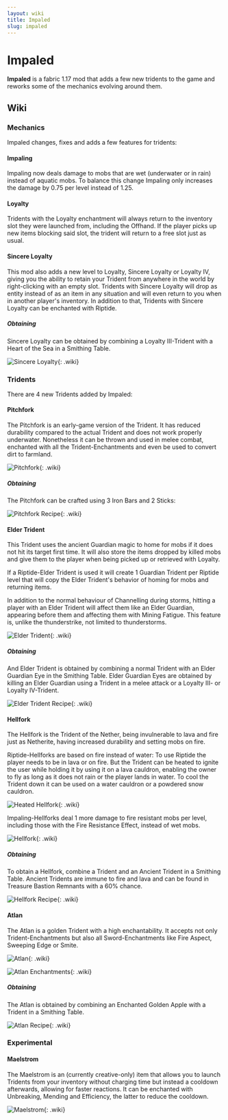 ```yaml
---
layout: wiki
title: Impaled
slug: impaled
---
```

# Impaled

**Impaled** is a fabric 1.17 mod that adds a few new tridents to the game and reworks some of the mechanics evolving around them.

## Wiki

### Mechanics

Impaled changes, fixes and adds a few features for tridents:

#### Impaling

Impaling now deals damage to mobs that are wet (underwater or in rain) instead of aquatic mobs. To balance this change Impaling only increases the damage by 0.75 per level instead of 1.25.

#### Loyalty

Tridents with the Loyalty enchantment will always return to the inventory slot they were launched from, including the Offhand. If the player picks up new items blocking said slot, the trident will return to a free slot just as usual.

#### Sincere Loyalty

This mod also adds a new level to Loyalty, Sincere Loyalty or Loyalty IV, giving you the ability to retain your Trident from anywhere in the world by right-clicking with an empty slot. Tridents with Sincere Loyalty will drop as entity instead of as an item in any situation and will even return to you when in another player's inventory. In addition to that, Tridents with Sincere Loyalty can be enchanted with Riptide.

##### Obtaining

Sincere Loyalty can be obtained by combining a Loyalty III-Trident with a Heart of the Sea in a Smithing Table.

![Sincere Loyalty](impaled/SincereLoyaltyRecipe.png){: .wiki}

### Tridents

There are 4 new Tridents added by Impaled:

#### Pitchfork

The Pitchfork is an early-game version of the Trident. It has reduced durability compared to the actual Trident and does not work properly underwater. Nonetheless it can be thrown and used in melee combat, enchanted with all the Trident-Enchantments and even be used to convert dirt to farmland.

![Pitchfork](impaled/Pitchfork.png){: .wiki}

##### Obtaining

The Pitchfork can be crafted using 3 Iron Bars and 2 Sticks:

![Pitchfork Recipe](impaled/PitchforkRecipe.png){: .wiki}

#### Elder Trident

This Trident uses the ancient Guardian magic to home for mobs if it does not hit its target first time. It will also store the items dropped by killed mobs and give them to the player when being picked up or retrieved with Loyalty. 

If a Riptide-Elder Trident is used it will create 1 Guardian Trident per Riptide level that will copy the Elder Trident's behavior of homing for mobs and returning items.

In addition to the normal behaviour of Channelling during storms, hitting a player with an Elder Trident will affect them like an Elder Guardian, appearing before them and affecting them with Mining Fatigue. This feature is, unlike the thunderstrike, not limited to thunderstorms.

![Elder Trident](impaled/ElderTrident.png){: .wiki}

##### Obtaining

And Elder Trident is obtained by combining a normal Trident with an Elder Guardian Eye in the Smithing Table. Elder Guardian Eyes are obtained by killing an Elder Guardian using a Trident in a melee attack or a Loyalty III- or Loyalty IV-Trident.

![Elder Trident Recipe](impaled/ElderTridentRecipe.png){: .wiki}

#### Hellfork

The Hellfork is the Trident of the Nether, being invulnerable to lava and fire just as Netherite, having increased durability and setting mobs on fire.

Riptide-Hellforks are based on fire instead of water: To use Riptide the player needs to be in lava or on fire. But the Trident can be heated to ignite the user while holding it by using it on a lava cauldron, enabling the owner to fly as long as it does not rain or the player lands in water. To cool the Trident down it can be used on a water cauldron or a powdered snow cauldron.

![Heated Hellfork](impaled/HellforkHeated.png){: .wiki}

Impaling-Hellforks deal 1 more damage to fire resistant mobs per level, including those with the Fire Resistance Effect, instead of wet mobs.

![Hellfork](impaled/Hellfork.png){: .wiki}

##### Obtaining

To obtain a Hellfork, combine a Trident and an Ancient Trident in a Smithing Table. Ancient Tridents are immune to fire and lava and can be found in Treasure Bastion Remnants with a 60% chance.

![Hellfork Recipe](impaled/HellforkRecipe.png){: .wiki}

#### Atlan

The Atlan is a golden Trident with a high enchantability. It accepts not only Trident-Enchantments but also all Sword-Enchantments like Fire Aspect, Sweeping Edge or Smite.

![Atlan](impaled/Atlan.png){: .wiki}

![Atlan Enchantments](impaled/AtlanEnchantments.png){: .wiki}

##### Obtaining

The Atlan is obtained by combining an Enchanted Golden Apple with a Trident in a Smithing Table.

![Atlan Recipe](impaled/AtlanRecipe.png){: .wiki}

### Experimental

#### Maelstrom

The Maelstrom is an (currently creative-only) item that allows you to launch Tridents from your inventory without charging time but instead a cooldown afterwards, allowing for faster reactions. It can be enchanted with Unbreaking, Mending and Efficiency, the latter to reduce the cooldown.

![Maelstrom](impaled/Maelstrom.png){: .wiki}
